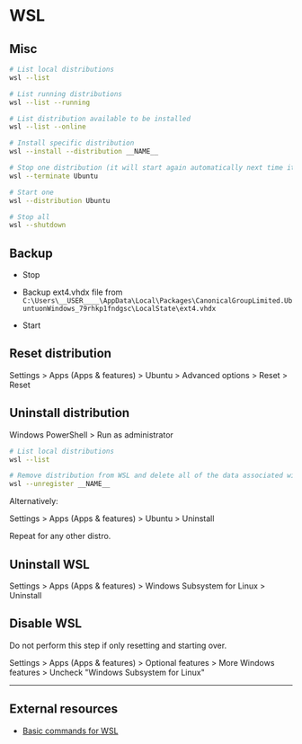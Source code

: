 # WSL

## Misc

```sh
# List local distributions
wsl --list

# List running distributions
wsl --list --running

# List distribution available to be installed
wsl --list --online

# Install specific distribution
wsl --install --distribution __NAME__

# Stop one distribution (it will start again automatically next time it is opened)
wsl --terminate Ubuntu

# Start one
wsl --distribution Ubuntu

# Stop all
wsl --shutdown
```

## Backup

- Stop

- Backup ext4.vhdx file from `C:\Users\__USER____\AppData\Local\Packages\CanonicalGroupLimited.UbuntuonWindows_79rhkp1fndgsc\LocalState\ext4.vhdx`

- Start

## Reset distribution

Settings > Apps (Apps & features) > Ubuntu > Advanced options > Reset > Reset

## Uninstall distribution

Windows PowerShell > Run as administrator

```sh
# List local distributions
wsl --list

# Remove distribution from WSL and delete all of the data associated with that Linux distribution
wsl --unregister __NAME__
```

Alternatively:

Settings > Apps (Apps & features) > Ubuntu > Uninstall

Repeat for any other distro.

## Uninstall WSL

Settings > Apps (Apps & features) > Windows Subsystem for Linux > Uninstall

## Disable WSL

Do not perform this step if only resetting and starting over.

Settings > Apps (Apps & features) > Optional features > More Windows features > Uncheck "Windows Subsystem for Linux"

---

## External resources

- [Basic commands for WSL](https://learn.microsoft.com/en-us/windows/wsl/basic-commands)
